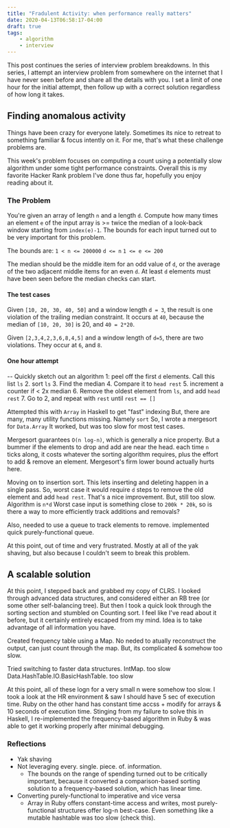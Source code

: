 ```yaml
---
title: "Fradulent Activity: when performance really matters"
date: 2020-04-13T06:58:17-04:00
draft: true
tags:
    - algorithm
    - interview
---
```


This post continues the series of interview problem breakdowns.
In this series, I attempt an interview problem from somewhere on the internet that I have never seen before and share all the details with you.
I set a limit of one hour for the initial attempt, then follow up with a correct solution regardless of how long it takes.

## Finding anomalous activity

Things have been crazy for everyone lately.
Sometimes its nice to retreat to something familiar & focus intently on it.
For me, that's what these challenge problems are.

This week's problem focuses on computing a count using a potentially slow algorithm under some tight performance constraints.
Overall this is my favorite Hacker Rank problem I've done thus far, hopefully you enjoy reading about it.

### The Problem

You're given an array of length `n` and a length `d`.
Compute how many times an element `e` of the input array is >= twice the median of a look-back window starting from `index(e)-1`.
The bounds for each input turned out to be very important for this problem.

The bounds are:
`1 < n <= 200000`
`d <= n`
`1 <= e <= 200`

The median should be the middle item for an odd value of `d`, or the average of the two adjacent middle items for an even `d`.
At least `d` elements must have been seen before the median checks can start.

#### The test cases

Given `[10, 20, 30, 40, 50]` and a window length `d = 3`, the result is one violation of the trailing median constraint.
It occurs at `40`, because the median of `[10, 20, 30]` is 20, and `40 = 2*20`.

Given `[2,3,4,2,3,6,8,4,5]` and a window length of `d=5`, there are two violations.
They occur at `6`, and `8`.

#### One hour attempt

-- Quickly sketch out an algorithm
1: peel off the first `d` elements. Call this list `ls`
2. sort `ls`
3. Find the median
4. Compare it to `head rest`
5. increment a counter if < 2x median
6. Remove the oldest element from `ls`, and add `head rest`
7. Go to 2, and repeat with `rest` until `rest == []`

Attempted this with `Array` in Haskell to get "fast" indexing
But, there are many, many utility functions missing. Namely `sort`
So, I wrote a mergesort for `Data.Array`
It worked, but was too slow for most test cases.

Mergesort guarantees `O(n log-n)`, which is generally a nice property. But a bummer if the elements to drop and add are near the head.
each time `n` ticks along, it costs whatever the sorting algorithm requires, plus the effort to add & remove an element.
Mergesort's firm lower bound actually hurts here.

Moving on to insertion sort. This lets inserting and deleting happen in a single pass.
So, worst case it would require `d` steps to remove the old element and add `head rest`.
That's a nice improvement. But, still too slow. Algorithm is `n*d`
Worst case input is something close to `200k * 20k`, so is there a way to more efficiently track additions and removals?

Also, needed to use a queue to track elements to remove. implemented quick purely-functional queue.

At this point, out of time and very frustrated. Mostly at all of the yak shaving, but also because I couldn't seem to break this problem.

## A scalable solution

At this point, I stepped back and grabbed my copy of CLRS.
I looked through advanced data structures, and considered either an RB tree (or some other self-balancing tree).
But then I took a quick look through the sorting section and stumbled on Counting sort. I feel like I've read about it before, but it certainly entirely escaped from my mind.
Idea is to take advantage of all information you have.

Created frequency table using a Map. No neded to atually reconstruct the output, can just count through the map. But, its complicated & somehow too slow.

Tried switching to faster data structures.
IntMap. too slow
Data.HashTable.IO.BasicHashTable. too slow

At this point, all of these logn for a very small n were somehow too slow. I took a look at the HR environment & saw I should have 5 sec of execution time.
Ruby on the other hand has constant time accss + modify for arrays & 10 seconds of execution time.
Stinging from my failure to solve this in Haskell, I re-implemented the frequency-based algorithm in Ruby & was able to get it working properly after minimal debugging.

### Reflections

- Yak shaving
- Not leveraging every. single. piece. of. information.
    - The bounds on the range of spending turned out to be critically important, because it converted a comparison-based sorting solution to a frequency-based solution, which has linear time.
- Converting purely-functional to imperative and vice versa
    - Array in Ruby offers constant-time access and writes, most purely-functional structures offer log-n best-case. Even something like a mutable hashtable was too slow (check this).
